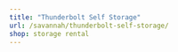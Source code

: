 ```yaml
---
title: "Thunderbolt Self Storage"
url: /savannah/thunderbolt-self-storage/
shop: storage rental
---
```

